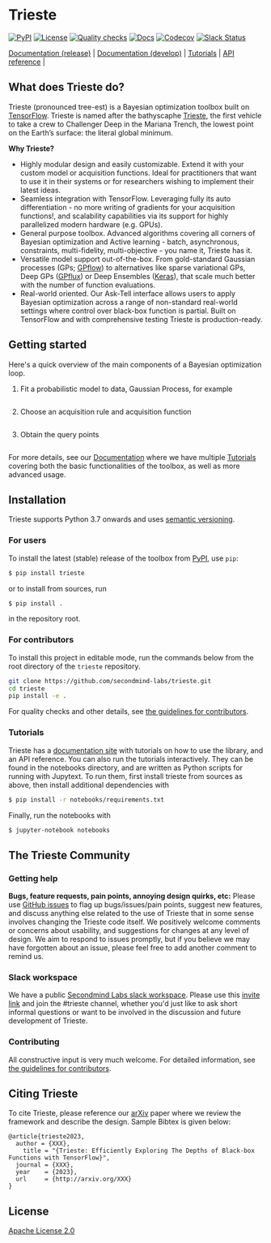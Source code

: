 # Trieste

[![PyPI](https://img.shields.io/pypi/v/trieste.svg)](https://pypi.org/project/trieste)
[![License](https://img.shields.io/badge/license-Apache-green.svg)](LICENSE)
[![Quality checks](https://github.com/secondmind-labs/trieste/actions/workflows/develop-checks.yaml/badge.svg)](https://github.com/secondmind-labs/trieste/actions?query=workflows%3Adevelop-checks)
[![Docs](https://github.com/secondmind-labs/trieste/actions/workflows/deploy.yaml/badge.svg)](https://github.com/secondmind-labs/trieste/actions/workflows/deploy.yaml)
[![Codecov](https://img.shields.io/codecov/c/github/secondmind-labs/trieste/coverage.svg?branch=master)](https://codecov.io/github/secondmind-labs/trieste?branch=master)
[![Slack Status](https://img.shields.io/badge/slack-trieste-green.svg?logo=Slack)](https://join.slack.com/t/secondmind-labs/shared_invite/zt-ph07nuie-gMlkle__tjvXBay4FNSLkw)


[Documentation (release)](https://secondmind-labs.github.io/trieste) |
[Documentation (develop)](https://secondmind-labs.github.io/trieste/develop/index.html) |
[Tutorials](https://secondmind-labs.github.io/trieste/1.0.0/tutorials.html) |
[API reference](https://secondmind-labs.github.io/trieste/1.0.0/autoapi/trieste/index.html) |


## What does Trieste do?

Trieste (pronounced tree-est) is a Bayesian optimization toolbox built on [TensorFlow](https://www.tensorflow.org/). Trieste is named after the bathyscaphe [Trieste](https://en.wikipedia.org/wiki/Trieste_%28bathyscaphe%29), the first vehicle to take a crew to Challenger Deep in the Mariana Trench, the lowest point on the Earth’s surface: the literal global minimum.

**Why Trieste?**  
- Highly modular design and easily customizable. Extend it with your custom model or acquisition functions. Ideal for practitioners that want to use it in their systems or for researchers wishing to implement their latest ideas.
- Seamless integration with TensorFlow. Leveraging fully its auto differentiation - no more writing of gradients for your acquisition functions!, and scalability capabilities via its support for highly parallelized modern hardware (e.g. GPUs).
- General purpose toolbox. Advanced algorithms covering all corners of Bayesian optimization and Active learning - batch, asynchronous, constraints, multi-fidelity, multi-objective - you name it, Trieste has it. 
- Versatile model support out-of-the-box. From gold-standard Gaussian processes (GPs; [GPflow](https://github.com/GPflow/GPflow)) to alternatives like sparse variational GPs, Deep GPs ([GPflux](https://github.com/secondmind-labs/GPflux)) or Deep Ensembles ([Keras](https://keras.io/)), that scale much better with the number of function evaluations.
- Real-world oriented. Our Ask-Tell interface allows users to apply Bayesian optimization across a range of non-standard real-world settings where control over black-box function is partial. Built on TensorFlow and with comprehensive testing Trieste is production-ready.


## Getting started

Here's a quick overview of the main components of a Bayesian optimization loop. 

1. Fit a probabilistic model to data, Gaussian Process, for example
```python
```

2. Choose an acquisition rule and acquisition function
```python
```

3. Obtain the query points
```python
```

For more details, see our [Documentation](https://secondmind-labs.github.io/trieste) where we have multiple [Tutorials](https://secondmind-labs.github.io/trieste/1.0.0/tutorials.html) covering both the basic functionalities of the toolbox, as well as more advanced usage.


## Installation

Trieste supports Python 3.7 onwards and uses [semantic versioning](https://semver.org/).


### For users

To install the latest (stable) release of the toolbox from [PyPI](https://pypi.org/), use `pip`:
```bash
$ pip install trieste
```
or to install from sources, run
```bash
$ pip install .
```
in the repository root.


### For contributors

To install this project in editable mode, run the commands below from the root directory of the `trieste` repository.
```bash
git clone https://github.com/secondmind-labs/trieste.git
cd trieste
pip install -e .
```
For quality checks and other details, see [the guidelines for contributors](CONTRIBUTING.md).


### Tutorials

Trieste has a [documentation site](https://secondmind-labs.github.io/trieste) with tutorials on how to use the library, and an API reference. You can also run the tutorials interactively. They can be found in the notebooks directory, and are written as Python scripts for running with Jupytext. To run them, first install trieste from sources as above, then install additional dependencies with
```bash
$ pip install -r notebooks/requirements.txt
```
Finally, run the notebooks with
```bash
$ jupyter-notebook notebooks
```

## The Trieste Community

### Getting help

**Bugs, feature requests, pain points, annoying design quirks, etc:**
Please use [GitHub issues](https://github.com/secondmind-labs/trieste/issues/) to flag up bugs/issues/pain points, suggest new features, and discuss anything else related to the use of Trieste that in some sense involves changing the Trieste code itself. We positively welcome comments or concerns about usability, and suggestions for changes at any level of design. We aim to respond to issues promptly, but if you believe we may have forgotten about an issue, please feel free to add another comment to remind us.


### Slack workspace

We have a public [Secondmind Labs slack workspace](https://secondmind-labs.slack.com/). Please use this [invite link](https://join.slack.com/t/secondmind-labs/shared_invite/zt-ph07nuie-gMlkle__tjvXBay4FNSLkw) and join the #trieste channel, whether you'd just like to ask short informal questions or want to be involved in the discussion and future development of Trieste.


### Contributing

All constructive input is very much welcome. For detailed information, see [the guidelines for contributors](CONTRIBUTING.md).


## Citing Trieste

To cite Trieste, please reference our [arXiv](https://arxiv.org/) paper where we review the framework and describe the design. Sample Bibtex is given below:

```
@article{trieste2023,
  author = {XXX},
    title = "{Trieste: Efficiently Exploring The Depths of Black-box Functions with TensorFlow}",
  journal = {XXX},
  year    = {2023},
  url     = {http://arxiv.org/XXX}
}
```

## License

[Apache License 2.0](LICENSE)
